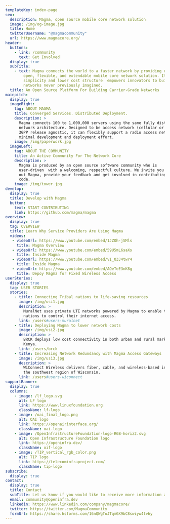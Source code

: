 ```yaml
---
templateKey: index-page
seo:
  description: Magma, open source mobile core network solution
  image: /img/og-image.jpg
  title: Home
  twitterUsername: "@magmacommunity"
  url: https://www.magmacore.org/
header:
  buttons:
    - link: /community
      text: Get Involved
  display: true
  subTitle:
    - text: Magma connects the world to a faster network by providing operators an
        open, flexible, and extendable mobile core network solution. Its
        simplicity and lower cost structure  empowers innovators to build mobile
        networks never previously imagined.
  title: An Open Source Platform For Building Carrier-Grade Networks
mainpitch:
  display: true
  imageRight:
    tag: ABOUT MAGMA
    title: Converged Services. Distributed Deployment.
    description: >
      Magma connects 100 to 1,000,000 servers using the same fully distributed
      network architecture. Designed to be access network (cellular or wifi) and
      3GPP release agnostic, it can flexibly support a radio access network with
      minimal development and deployment effort.
    image: /img/paperwork.jpg
  imageLeft:
    tag: ABOUT THE COMMUNITY
    title: An Active Community For The Network Core
    description: >
      Magma is produced by an open source software community who is
      user-driven  with a welcoming, respectful culture. We invite you to try
      out Magma, provide your feedback and get involved in contributing to the
      code.
    image: /img/tower.jpg
develop:
  display: true
  title: Develop with Magma
  button:
    text: START CONTRIBUTING
    link: https://github.com/magma/magma
overview:
  display: true
  tag: OVERVIEW
  title: Learn Why Service Providers Are Using Magma
  videos:
   - videoUrl: https://www.youtube.com/embed/1JZOh-jSMls
     title: Magma Overview
   - videoUrl: https://www.youtube.com/embed/59U5mL6saXs
     title: Inside Magma
   - videoUrl: https://www.youtube.com/embed/vI_O3J4twr4
     title: Inside Magma
   - videoUrl: https://www.youtube.com/embed/AQeTeE3nK8g
     title: Depoy Magma for Fixed Wireless Access
userStories:
  display: true
  tag: USER STORIES
  stories:
    - title: Connecting Tribal nations to life-saving resources
      image: /img/usi1.jpg
      description: >
        MuralNet uses private LTE networks powered by Magma to enable tribal
        nations to control their internet access.
      link: /users#users-muralnet
    - title: Deploying Magma to lower network costs
      image: /img/usi2.jpg
      description: >
        BRCK deploys low cost connectivity in both urban and rural markets in
        Kenya.
      link: /users/brck
    - title: Increasing Network Redundancy with Magma Access Gateways
      image: /img/usi3.jpg
      description: >
        WiConnect Wireless delivers fiber, cable, and wireless-based internet in
        the southwest region of Wisconsin.
      link: /users#users-wiconnect
supportBanner:
  display: true
  columns:
    - image: /lf_logo.svg
      alt: LF logo
      link: https://www.linuxfoundation.org
      className: lf-logo
    - image: /oai_final_logo.png
      alt: OAI logo
      link: https://openairinterface.org/
      className: oai-logo
    - image: /OpenInfrastructureFoundation-logo-RGB-horiz2.svg
      alt: Open Infrastructure Foundation logo
      link: https://openinfra.dev/
      className: oif-logo
    - image: /TIP_vertical_rgb_color.png
      alt: TIP logo
      link: https://telecominfraproject.com/
      className: tip-logo
subscribe:
  display: true
contact:
  display: true
  title: Contact
  subTitle: Let us know if you would like to receive more information about Magma or if you have questions on how to contribute to the community.
  email: community@openinfra.dev
  linkedin: https://www.linkedin.com/company/magmacore/
  twitter: https://twitter.com/MagmaCommunity
  formUrl: https://share.hsforms.com/16nQWgToJTqmGX9bC8swiyw4tvhy
---
```


